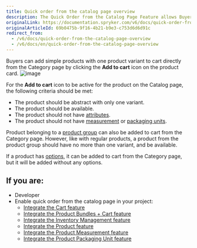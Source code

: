```yaml
---
title: Quick order from the catalog page overview
description: The Quick Order from the Catalog Page Feature allows Buyers to add products with one product variant to cart directly from the Category page.
originalLink: https://documentation.spryker.com/v6/docs/quick-order-from-the-catalog-page-overview
originalArticleId: 69b0475b-9f16-4b21-b9e3-c753d6d6d91c
redirect_from:
  - /v6/docs/quick-order-from-the-catalog-page-overview
  - /v6/docs/en/quick-order-from-the-catalog-page-overview
---
```


Buyers can add simple products with one product variant to cart directly from the Category page by clicking the **Add to cart** icon on the product card.
![image](https://spryker.s3.eu-central-1.amazonaws.com/docs/Features/Catalog+Management/Quick+Order+from+the+Catalog+Page/Quick+Order+from+the+Catalog+Page+Feature+Overview/quick-order-from-catalog.png)

For the **Add to cart** icon to be active for the product on the Catalog page, the following criteria should be met:

* The product should be abstract with only one variant.
* The product should be available.
* The product should not have [attributes](docs\scos\user\features\202009.0\product\product-feature-overview\product-attribute-overview.md).
* The product should not have [measurement](/docs/scos/dev/features/202009.0/measurement-units/measurement-units.html) or [packaging units](/docs/scos/dev/features/202009.0/packaging-units/packaging-units.html).

Product belonging to a [product group](https://documentation.spryker.com/v6/docs/products-overview) can also be added to cart from the Category page. However, like with regular products, a product from the product group should have no more than one variant, and be available.

If a product has [options](/docs/scos/dev/features/202009.0/product-options/product-options.html), it can be added to cart from the Category page, but it will be added without any options.



## If you are:

<div class="mr-container">
    <div class="mr-list-container">
        <!-- col1 -->
        <div class="mr-col">
            <ul class="mr-list mr-list-green">
                <li class="mr-title">Developer</li>
                <li>Enable quick order from the catalog page in your project:
                    <ul>
                    <li><a href="docs\scos\dev\migration-and-integration\202009.0\feature-integration-guides\cart-feature-integration.md" class="mr-link">Integrate the Cart  feature</a></li>
                    <li><a href="docs\scos\dev\migration-and-integration\202009.0\feature-integration-guides\product-bundles-cart-feature-integration.md" class="mr-link">Integrate the Product Bundles + Cart feature</a></li>
                    <li><a href="docs\scos\dev\migration-and-integration\202009.0\feature-integration-guides\inventory-management-feature-integration.md" class="mr-link">Integrate the Inventory Management feature</a></li>
                    <li><a href="docs\scos\dev\migration-and-integration\202009.0\feature-integration-guides\product-feature-integration.md" class="mr-link">Integrate the Product feature</a></li>
                    <li><a href="docs\scos\dev\migration-and-integration\202009.0\feature-integration-guides\product-measurement-unit-feature-integration.md" class="mr-link">Integrate the Product Measurement feature</a></li>
                       <li><a href="docs\scos\dev\migration-and-integration\202009.0\feature-integration-guides\product-packaging-unit-feature-integration.md" class="mr-link">Integrate the Product Packaging Unit feature</a></li>
                    </ul>
                </li>
            </ul>
        </div>
        <!-- col2 -->

</div>
